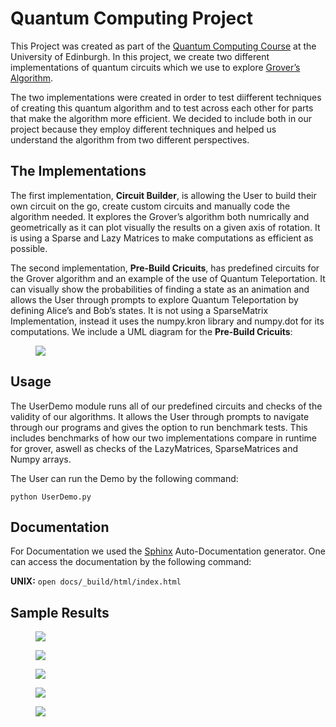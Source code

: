 # Quantum Computing Project

This Project was created as part of the [Quantum Computing Course](http://www.drps.ed.ac.uk/20-21/dpt/cxphys10110.htm) at the University of Edinburgh. In this project, we create two different
implementations of quantum circuits which we use to explore [Grover’s
Algorithm](https://en.wikipedia.org/wiki/Grover%27s_algorithm).

The two implementations were created in order to test diifferent
techniques of creating this quantum algorithm and to test across each
other for parts that make the algorithm more efficient. We decided to
include both in our project because they employ different techniques and
helped us understand the algorithm from two different perspectives.

## The Implementations

The first implementation, **Circuit Builder**, is allowing the User to
build their own circuit on the go, create custom circuits and manually
code the algorithm needed. It explores the Grover’s algorithm both
numrically and geometrically as it can plot visually the results on a
given axis of rotation. It is using a Sparse and Lazy Matrices to make
computations as efficient as possible.

The second implementation, **Pre-Build Cricuits**, has predefined
circuits for the Grover algorithm and an example of the use of Quantum
Teleportation. It can visually show the probabilities of finding a state
as an animation and allows the User through prompts to explore Quantum
Teleportation by defining Alice’s and Bob’s states. It is not using a
SparseMatrix Implementation, instead it uses the numpy.kron library and
numpy.dot for its computations. We include a UML diagram for the
**Pre-Build Cricuits**:

<figure>
<img src="../Figures/UML_diagram.png" class="align-center" />
</figure>

## Usage

The UserDemo module runs all of our predefined circuits and checks of
the validity of our algorithms. It allows the User through prompts to
navigate through our programs and gives the option to run benchmark
tests. This includes benchmarks of how our two implementations compare
in runtime for grover, aswell as checks of the LazyMatrices,
SparseMatrices and Numpy arrays.

The User can run the Demo by the following command:

`python UserDemo.py`

## Documentation

For Documentation we used the [Sphinx](https://example.com) Auto-Documentation generator. One can access the documentation by the following command:

**UNIX:**
`open docs/_build/html/index.html`





## Sample Results

<figure>
<img src="../Figures/Complexity.png" class="align-center" />
</figure>

<figure>
<img src="../Figures/Accuracy.png" class="align-center" />
</figure>

<figure>
<img src="../Figures/sparse_lazy.png" class="align-center" />
</figure>

<figure>
<img src="../Figures/Teleport1.png" class="align-center" />
</figure>

<figure>
<img src="../Figures/Teleport2.png" class="align-center" />
</figure>
